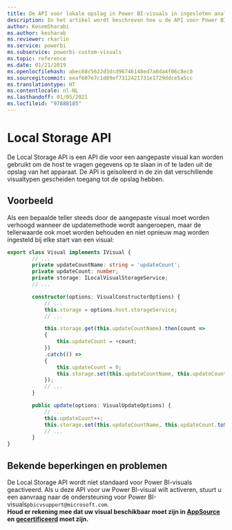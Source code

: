 ```yaml
---
title: De API voor lokale opslag in Power BI-visuals in ingesloten analyses in Power BI voor betere ingesloten BI-inzichten
description: In het artikel wordt beschreven hoe u de API voor Power BI-visuals gebruikt om toegang te krijgen tot de lokale opslag van de browser. Maak betere geïntegreerde BI-inzichten mogelijk met geïntegreerde analytische gegevens voor Power BI.
author: KesemSharabi
ms.author: kesharab
ms.reviewer: rkarlin
ms.service: powerbi
ms.subservice: powerbi-custom-visuals
ms.topic: reference
ms.date: 01/21/2019
ms.openlocfilehash: abec68c5622d3dcd96746148ed7a6da4f06c8ec0
ms.sourcegitcommit: eeaf607e7c1d89ef7312421731e1729ddce5a5cc
ms.translationtype: HT
ms.contentlocale: nl-NL
ms.lasthandoff: 01/05/2021
ms.locfileid: "97888185"
---
```

# <a name="local-storage-api"></a>Local Storage API

De Local Storage API is een API die voor een aangepaste visual kan worden gebruikt om de host te vragen gegevens op te slaan in of te laden uit de opslag van het apparaat. De API is geïsoleerd in de zin dat verschillende visualtypen gescheiden toegang tot de opslag hebben.

## <a name="sample"></a>Voorbeeld

Als een bepaalde teller steeds door de aangepaste visual moet worden verhoogd wanneer de updatemethode wordt aangeroepen, maar de tellerwaarde ook moet worden behouden en niet opnieuw mag worden ingesteld bij elke start van een visual:

```typescript
export class Visual implements IVisual {
        // ...
        private updateCountName: string = 'updateCount';
        private updateCount: number;
        private storage: ILocalVisualStorageService;
        // ...

        constructor(options: VisualConstructorOptions) {
            // ...
            this.storage = options.host.storageService;
            // ...

            this.storage.get(this.updateCountName).then(count =>
            {
                this.updateCount = +count;
            })
            .catch(() =>
            {
                this.updateCount = 0;
                this.storage.set(this.updateCountName, this.updateCount.toString());
            });
            // ...
        }

        public update(options: VisualUpdateOptions) {
            // ...
            this.updateCount++;
            this.storage.set(this.updateCountName, this.updateCount.toString());
            // ...
        }
}
```

## <a name="known-limitations-and-issues"></a>Bekende beperkingen en problemen

De Local Storage API wordt niet standaard voor Power BI-visuals geactiveerd. Als u deze API voor uw Power BI-visual wilt activeren, stuurt u een aanvraag naar de ondersteuning voor Power BI-visuals`pbicvsupport@microsoft.com`.  
**Houd er rekening mee dat uw visual beschikbaar moet zijn in [AppSource](https://appsource.microsoft.com/en-us/marketplace/apps?product=power-bi-visuals) en [gecertificeerd](https://powerbi.microsoft.com/en-us/documentation/powerbi-custom-visuals-certified/) moet zijn.**

